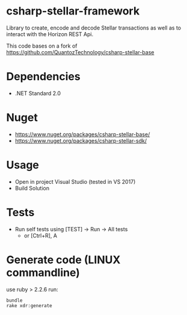 # csharp-stellar-framework
Library to create, encode and decode Stellar transactions as well as to interact
with the Horizon REST Api.

This code bases on a fork of https://github.com/QuantozTechnology/csharp-stellar-base

# Dependencies
- .NET Standard 2.0

# Nuget
- https://www.nuget.org/packages/csharp-stellar-base/
- https://www.nuget.org/packages/csharp-stellar-sdk/

# Usage
- Open in project Visual Studio (tested in VS 2017)
- Build Solution

# Tests
- Run self tests using [TEST] -> Run -> All tests
	- or [Ctrl+R], A

# Generate code (LINUX commandline)
use ruby > 2.2.6 
run:
``` 
bundle
rake xdr:generate
```
